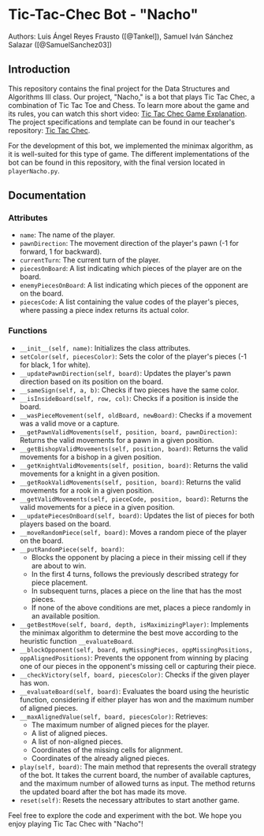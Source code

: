 # Tic-Tac-Chec Bot  -  "Nacho"

Authors: Luis Ángel Reyes Frausto ([@Tankel]), Samuel Iván Sánchez Salazar ([@SamuelSanchez03])

## Introduction
This repository contains the final project for the Data Structures and Algorithms III class. Our project, "Nacho," is a bot that plays Tic Tac Chec, a combination of Tic Tac Toe and Chess. To learn more about the game and its rules, you can watch this short video: [Tic Tac Chec Game Explanation](https://www.youtube.com/watch?v=P7U7cB-pf2c). The project specifications and template can be found in our teacher's repository: [Tic Tac Chec](https://github.com/manuel-rdz/tic-tac-chec).

For the development of this bot, we implemented the minimax algorithm, as it is well-suited for this type of game. The different implementations of the bot can be found in this repository, with the final version located in `playerNacho.py`.

## Documentation
### Attributes
- `name`: The name of the player.
- `pawnDirection`: The movement direction of the player's pawn (-1 for forward, 1 for backward).
- `currentTurn`: The current turn of the player.
- `piecesOnBoard`: A list indicating which pieces of the player are on the board.
- `enemyPiecesOnBoard`: A list indicating which pieces of the opponent are on the board.
- `piecesCode`: A list containing the value codes of the player's pieces, where passing a piece index returns its actual color.

### Functions
- `__init__(self, name)`: Initializes the class attributes.
- `setColor(self, piecesColor)`: Sets the color of the player's pieces (-1 for black, 1 for white).
- `__updatePawnDirection(self, board)`: Updates the player's pawn direction based on its position on the board.
- `__sameSign(self, a, b)`: Checks if two pieces have the same color.
- `__isInsideBoard(self, row, col)`: Checks if a position is inside the board.
- `__wasPieceMovement(self, oldBoard, newBoard)`: Checks if a movement was a valid move or a capture.
- `__getPawnValidMovements(self, position, board, pawnDirection)`: Returns the valid movements for a pawn in a given position.
- `__getBishopValidMovements(self, position, board)`: Returns the valid movements for a bishop in a given position.
- `__getKnightValidMovements(self, position, board)`: Returns the valid movements for a knight in a given position.
- `__getRookValidMovements(self, position, board)`: Returns the valid movements for a rook in a given position.
- `__getValidMovements(self, pieceCode, position, board)`: Returns the valid movements for a piece in a given position.
- `__updatePiecesOnBoard(self, board)`: Updates the list of pieces for both players based on the board.
- `__moveRandomPiece(self, board)`: Moves a random piece of the player on the board.
- `__putRandomPiece(self, board)`: 
  - Blocks the opponent by placing a piece in their missing cell if they are about to win.
  - In the first 4 turns, follows the previously described strategy for piece placement.
  - In subsequent turns, places a piece on the line that has the most pieces.
  - If none of the above conditions are met, places a piece randomly in an available position.
- `__getBestMove(self, board, depth, isMaximizingPlayer)`: Implements the minimax algorithm to determine the best move according to the heuristic function `__evaluateBoard`.
- `__blockOpponent(self, board, myMissingPieces, oppMissingPositions, oppAlignedPositions)`: Prevents the opponent from winning by placing one of our pieces in the opponent's missing cell or capturing their piece.
- `__checkVictory(self, board, piecesColor)`: Checks if the given player has won.
- `__evaluateBoard(self, board)`: Evaluates the board using the heuristic function, considering if either player has won and the maximum number of aligned pieces.
- `__maxAlignedValue(self, board, piecesColor)`: Retrieves:
  - The maximum number of aligned pieces for the player.
  - A list of aligned pieces.
  - A list of non-aligned pieces.
  - Coordinates of the missing cells for alignment.
  - Coordinates of the already aligned pieces.
- `play(self, board)`: The main method that represents the overall strategy of the bot. It takes the current board, the number of available captures, and the maximum number of allowed turns as input. The method returns the updated board after the bot has made its move.
- `reset(self)`: Resets the necessary attributes to start another game.

Feel free to explore the code and experiment with the bot. We hope you enjoy playing Tic Tac Chec with "Nacho"!
